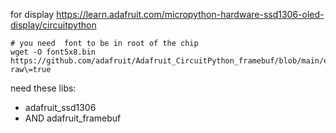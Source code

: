 for display
https://learn.adafruit.com/micropython-hardware-ssd1306-oled-display/circuitpython
```shell
# you need  font to be in root of the chip
wget -O font5x8.bin https://github.com/adafruit/Adafruit_CircuitPython_framebuf/blob/main/examples/font5x8.bin\?raw\=true
```


need these libs:
- adafruit_ssd1306
- AND adafruit_framebuf

